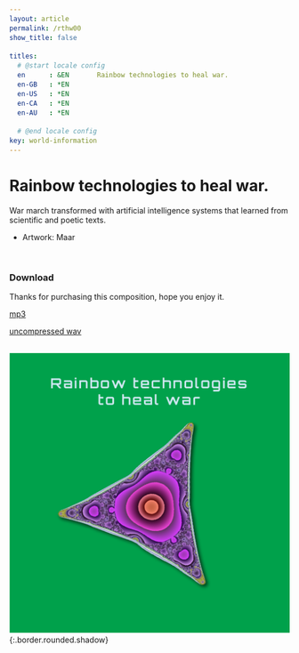 ```yaml
---
layout: article
permalink: /rthw00
show_title: false

titles:
  # @start locale config
  en      : &EN       Rainbow technologies to heal war.
  en-GB   : *EN
  en-US   : *EN
  en-CA   : *EN
  en-AU   : *EN

  # @end locale config
key: world-information
---
```


# Rainbow technologies to heal war.

War march transformed with artificial intelligence systems that learned from scientific and poetic texts.

- Artwork: Maar
 <br>

### Download

Thanks for purchasing this composition, hope you enjoy it. 

<a href="https://www.dropbox.com/s/xenzgz8dirgg1z9/05%20RTHW.mp3?dl=0" rel="mp3" target="_blank">mp3</a> <br>

<a href="https://www.dropbox.com/s/iixq0bda0legqx9/05%20RTHW.aif?dl=0" rel="wav" target="_blank">uncompressed wav</a> <br>
<br>
 
![Image](/img/5.rthw.Artboard.png){:.border.rounded.shadow}





